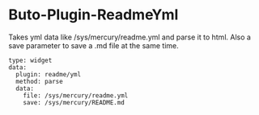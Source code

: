 # Buto-Plugin-ReadmeYml

Takes yml data like /sys/mercury/readme.yml and parse it to html.
Also a save parameter to save a .md file at the same time.

```
type: widget
data:
  plugin: readme/yml
  method: parse
  data:
    file: /sys/mercury/readme.yml
    save: /sys/mercury/README.md
```
